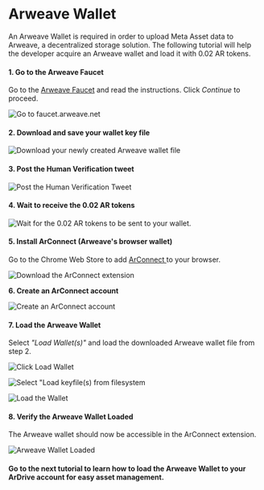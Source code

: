 # Arweave Wallet

An Arweave Wallet is required in order to upload Meta Asset data to Arweave, a decentralized storage solution. The following tutorial will help the developer acquire an Arweave wallet and load it with 0.02 AR tokens.

#### 1. Go to the Arweave Faucet&#x20;

Go to the [Arweave Faucet](https://faucet.arweave.net) and read the instructions. Click _Continue_ to proceed.

![Go to faucet.arweave.net](<../../../../.gitbook/assets/image (30) (1) (1).png>)

#### 2. Download and save your wallet key file

![Download your newly created Arweave wallet file](<../../../../.gitbook/assets/image (34) (1) (1).png>)

#### 3. Post the Human Verification tweet

![Post the Human Verification Tweet ](<../../../../.gitbook/assets/image (32).png>)

#### 4. Wait to receive the 0.02 AR tokens

![Wait for the 0.02 AR tokens to be sent to your wallet.](<../../../../.gitbook/assets/image (23) (1).png>)

#### 5. Install ArConnect (Arweave's browser wallet)

Go to the Chrome Web Store to add [ArConnect ](https://chrome.google.com/webstore/detail/arconnect/einnioafmpimabjcddiinlhmijaionap)to your browser.

![Download the ArConnect extension](<../../../../.gitbook/assets/image (38) (1).png>)

**6. Create an ArConnect account**

![Create an ArConnect account](<../../../../.gitbook/assets/image (4) (1) (1).png>)

#### 7. Load the Arweave Wallet

Select _"Load Wallet(s)"_ and load the downloaded Arweave wallet file from step 2.&#x20;

![Click Load Wallet](<../../../../.gitbook/assets/image (27) (1) (1).png>)

![Select "Load keyfile(s) from filesystem](<../../../../.gitbook/assets/image (26).png>)

![Load the Wallet](<../../../../.gitbook/assets/image (35) (1) (1).png>)

#### 8. Verify the Arweave Wallet Loaded

The Arweave wallet should now be accessible in the ArConnect extension.

![Arweave Wallet Loaded](<../../../../.gitbook/assets/image (28) (1) (1).png>)

#### Go to the next tutorial to learn how to load the Arweave Wallet to your ArDrive account for easy asset management.
